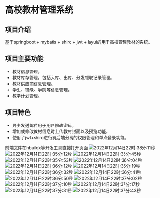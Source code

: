 ﻿# 高校教材管理系统
## 项目介绍
基于springboot + mybatis + shiro + jwt + layui的用于高校管理教材的系统。
## 项目主要功能
* 教材信息管理。
* 教材库存管理，包括入库、出库、分发领取记录管理。
* 教材供应商信息管理。
* 学生、班级、学院等信息管理。
* 教学计划管理。
## 项目特色
* 异步发送邮件用于用户修改密码。
* 增加或修改教材信息时上传教材封面以及预览功能。
* 使用了jwt+shiro进行前后端分离的权限管理和单点登录功能。

前端文件在hbuildx等开发工具直接打开页面
![2022年12月14日22时:38分:11秒](https://cyymacbookpro.oss-cn-shanghai.aliyuncs.com/Macbookpro/2022年12月14日22时:38分:11秒)
![2022年12月14日22时:35分:12秒](https://cyymacbookpro.oss-cn-shanghai.aliyuncs.com/Macbookpro/2022年12月14日22时:35分:12秒)
![2022年12月14日22时:35分:45秒](https://cyymacbookpro.oss-cn-shanghai.aliyuncs.com/Macbookpro/2022年12月14日22时:35分:45秒)
![2022年12月14日22时:35分:53秒](https://cyymacbookpro.oss-cn-shanghai.aliyuncs.com/Macbookpro/2022年12月14日22时:35分:53秒)
![2022年12月14日22时:36分:04秒](https://cyymacbookpro.oss-cn-shanghai.aliyuncs.com/Macbookpro/2022年12月14日22时:36分:04秒)
![2022年12月14日22时:36分:12秒](https://cyymacbookpro.oss-cn-shanghai.aliyuncs.com/Macbookpro/2022年12月14日22时:36分:12秒)
![2022年12月14日22时:36分:19秒](https://cyymacbookpro.oss-cn-shanghai.aliyuncs.com/Macbookpro/2022年12月14日22时:36分:19秒)
![2022年12月14日22时:36分:32秒](https://cyymacbookpro.oss-cn-shanghai.aliyuncs.com/Macbookpro/2022年12月14日22时:36分:32秒)
![2022年12月14日22时:36分:41秒](https://cyymacbookpro.oss-cn-shanghai.aliyuncs.com/Macbookpro/2022年12月14日22时:36分:41秒)
![2022年12月14日22时:36分:50秒](https://cyymacbookpro.oss-cn-shanghai.aliyuncs.com/Macbookpro/2022年12月14日22时:36分:50秒)
![2022年12月14日22时:37分:02秒](https://cyymacbookpro.oss-cn-shanghai.aliyuncs.com/Macbookpro/2022年12月14日22时:37分:02秒)
![2022年12月14日22时:37分:10秒](https://cyymacbookpro.oss-cn-shanghai.aliyuncs.com/Macbookpro/2022年12月14日22时:37分:10秒)
![2022年12月14日22时:37分:17秒](https://cyymacbookpro.oss-cn-shanghai.aliyuncs.com/Macbookpro/2022年12月14日22时:37分:17秒)
![2022年12月14日22时:37分:31秒](https://cyymacbookpro.oss-cn-shanghai.aliyuncs.com/Macbookpro/2022年12月14日22时:37分:31秒)
![2022年12月14日22时:37分:43秒](https://cyymacbookpro.oss-cn-shanghai.aliyuncs.com/Macbookpro/2022年12月14日22时:37分:43秒)



